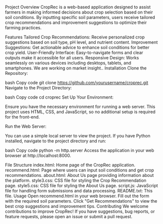 Project Overview
CropRec is a web-based application designed to assist farmers in making informed decisions about crop selection based on their soil conditions. By inputting specific soil parameters, users receive tailored crop recommendations and improvement suggestions to optimize their farming practices.

Features
Tailored Crop Recommendations: Receive personalized crop suggestions based on soil type, pH level, and nutrient content.
Improvement Suggestions: Get actionable advice to enhance soil conditions for better crop yield.
User-Friendly Interface: Easy-to-navigate forms and clear outputs make it accessible for all users.
Responsive Design: Works seamlessly on various devices including desktops, tablets, and smartphones.
We are working on market insight..
Installation
Clone the Repository:

bash
Copy code
git clone https://github.com/yourusername/croprec.git
Navigate to the Project Directory:

bash
Copy code
cd croprec
Set Up Your Environment:

Ensure you have the necessary environment for running a web server. This project uses HTML, CSS, and JavaScript, so no additional setup is required for the front-end.

Run the Web Server:

You can use a simple local server to view the project. If you have Python installed, navigate to the project directory and run:

bash
Copy code
python -m http.server
Access the application in your web browser at http://localhost:8000.

File Structure
index.html: Home page of the CropRec application.
recommend.html: Page where users can input soil conditions and get crop recommendations.
about.html: About Us page providing information about the platform.
style3.css: CSS file for styling the Crop Recommendation page.
style5.css: CSS file for styling the About Us page.
script.js: JavaScript file for handling form submissions and data processing.
README.txt: This file.
Usage
Open recommend.html in your web browser.
Fill out the form with the required soil parameters.
Click "Get Recommendations" to view the best crop suggestions and improvement tips.
Contributing
We welcome contributions to improve CropRec! If you have suggestions, bug reports, or feature requests, please open an issue or submit a pull request.
